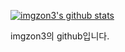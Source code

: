 [![imgzon3's github stats](https://github-readme-stats.vercel.app/api?username=imgzon3)](https://github.com/anuraghazra/github-readme-stats)

imgzon3의 github입니다.

<!---
imgzon3/imgzon3 is a ✨ special ✨ repository because its `README.md` (this file) appears on your GitHub profile.
You can click the Preview link to take a look at your changes.
--->
